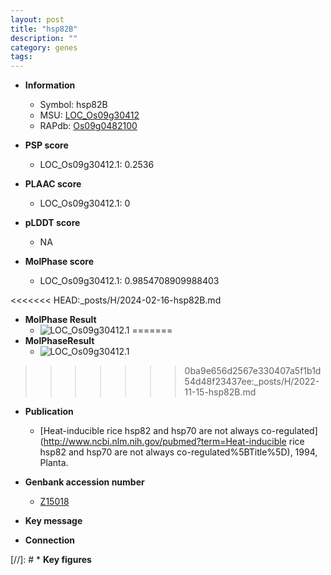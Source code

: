 ```yaml
---
layout: post
title: "hsp82B"
description: ""
category: genes
tags: 
---
```


* **Information**  
    + Symbol: hsp82B  
    + MSU: [LOC_Os09g30412](http://rice.plantbiology.msu.edu/cgi-bin/ORF_infopage.cgi?orf=LOC_Os09g30412)  
    + RAPdb: [Os09g0482100](http://rapdb.dna.affrc.go.jp/viewer/gbrowse_details/irgsp1?name=Os09g0482100)  

* **PSP score**  
    + LOC_Os09g30412.1: 0.2536 

* **PLAAC score**  
    + LOC_Os09g30412.1: 0 

* **pLDDT score**
    + NA


* **MolPhase score**
    + LOC_Os09g30412.1: 0.9854708909988403

<<<<<<< HEAD:_posts/H/2024-02-16-hsp82B.md
* **MolPhase Result**
    + ![LOC_Os09g30412.1](https://304243504.github.io/Pictures/LOC_Os09g/LOC_Os09g30412.1.png)
=======
* **MolPhaseResult**
    + ![LOC_Os09g30412.1](https://ricepsp.github.io/pictures/LOC_Os09g/LOC_Os09g30412.1.png)
>>>>>>> 0ba9e656d2567e330407a5f1b1d54d48f23437ee:_posts/H/2022-11-15-hsp82B.md

* **Publication**  
    + [Heat-inducible rice hsp82 and hsp70 are not always co-regulated](http://www.ncbi.nlm.nih.gov/pubmed?term=Heat-inducible rice hsp82 and hsp70 are not always co-regulated%5BTitle%5D), 1994, Planta.

* **Genbank accession number**  
    + [Z15018](http://www.ncbi.nlm.nih.gov/nuccore/Z15018)

* **Key message**  

* **Connection**  

[//]: # * **Key figures**  


